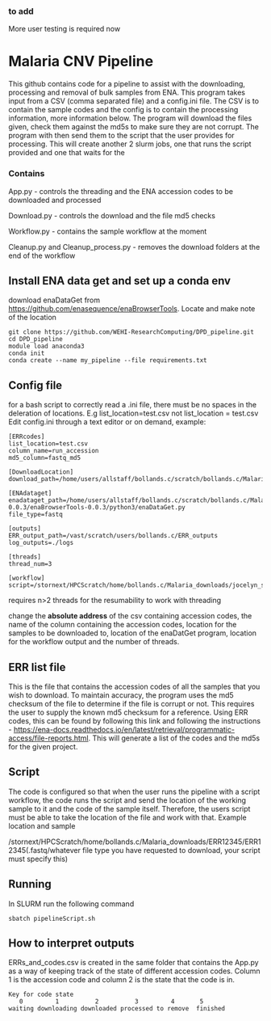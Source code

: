 ### to add
More user testing is required now

# Malaria CNV Pipeline
This github contains code for a pipeline to assist with the downloading, processing and removal of bulk samples from ENA. This program takes input from a CSV (comma separated file) and a config.ini file. The CSV is to contain the sample codes and the config is to contain the processing information, more information below. The program will download the files given, check them against the md5s to make sure they are not corrupt. The program with then send them to the script that the user provides for processing. This will create another 2 slurm jobs, one that runs the script provided and one that waits for the 

### Contains
App.py - controls the threading and the ENA accession codes to be downloaded and processed

Download.py - controls the download and the file md5 checks

Workflow.py - contains the sample workflow at the moment

Cleanup.py and Cleanup_process.py - removes the download folders at the end of the workflow

## Install ENA data get and set up a conda env
download enaDataGet from https://github.com/enasequence/enaBrowserTools. Locate and make note of the location

```
git clone https://github.com/WEHI-ResearchComputing/DPD_pipeline.git
cd DPD_pipeline
module load anaconda3
conda init
conda create --name my_pipeline --file requirements.txt
```

## Config file
for a bash script to correctly read a .ini file, there must be no spaces in the deleration of locations. E.g
list_location=test.csv
not
list_location = test.csv
Edit config.ini through a text editor or on demand, example:

```
[ERRcodes]
list_location=test.csv
column_name=run_accession
md5_column=fastq_md5

[DownloadLocation]
download_path=/home/users/allstaff/bollands.c/scratch/bollands.c/Malaria_downloads

[ENAdataget]
enadataget_path=/home/users/allstaff/bollands.c/scratch/bollands.c/Malaria_downloads/enaBrowserTools-0.0.3/enaBrowserTools-0.0.3/python3/enaDataGet.py
file_type=fastq

[outputs]
ERR_output_path=/vast/scratch/users/bollands.c/ERR_outputs
log_outputs=./logs

[threads]
thread_num=3

[workflow]
script=/stornext/HPCScratch/home/bollands.c/Malaria_downloads/jocelyn_scripts/fastq2bamVivax.sh
```
requires n>2 threads for the resumability to work with threading

change the **absolute address** of the csv containing accession codes, the name of the column containing the accession codes, location for the samples to be downloaded to, location of the enaDatGet program, location for the workflow output and the number of threads.

## ERR list file
This is the file that contains the accession codes of all the samples that you wish to download. To maintain accuracy, the program uses the md5 checksum of the file to determine if the file is corrupt or not. This requires the user to supply the known md5 checksum for a reference. Using ERR codes, this can be found by following this link and following the instructions - https://ena-docs.readthedocs.io/en/latest/retrieval/programmatic-access/file-reports.html. This will generate a list of the codes and the md5s for the given project.

## Script
The code is configured so that when the user runs the pipeline with a script workflow, the code runs the script and send the location of the working sample to it and the code of the sample itself. Therefore, the users script must be able to take the location of the file and work with that. Example location and sample

/stornext/HPCScratch/home/bollands.c/Malaria_downloads/ERR12345/ERR12345(.fastq/whatever file type you have requested to download, your script must specify this)


## Running
In SLURM run the following command
```
sbatch pipelineScript.sh
```
## How to interpret outputs
ERRs_and_codes.csv is created in the same folder that contains the App.py as a way of keeping track of the state of different accession codes. Column 1 is the accession code and column 2 is the state that the code is in.

```
Key for code state
   0         1          2          3         4       5
waiting downloading downloaded processed to remove  finished
```


